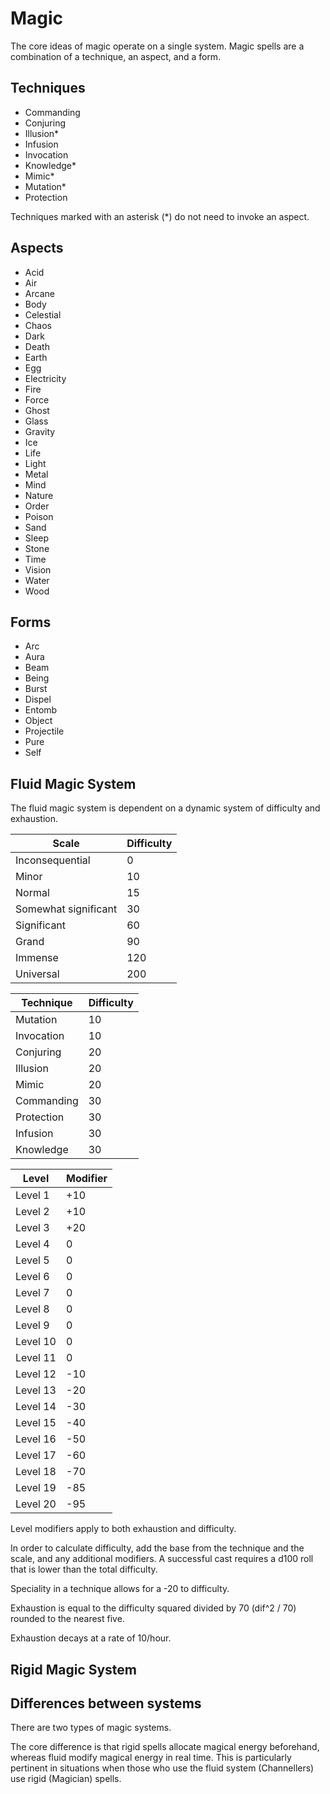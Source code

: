 # Magic

The core ideas of magic operate on a single system. Magic spells are a combination of a technique, an aspect, and a form.

## Techniques

- Commanding
- Conjuring
- Illusion*
- Infusion
- Invocation
- Knowledge*
- Mimic*
- Mutation*
- Protection

Techniques marked with an asterisk (*) do not need to invoke an aspect.

## Aspects

- Acid
- Air
- Arcane
- Body
- Celestial
- Chaos
- Dark
- Death
- Earth
- Egg
- Electricity
- Fire
- Force
- Ghost
- Glass
- Gravity
- Ice
- Life
- Light
- Metal
- Mind
- Nature
- Order
- Poison
- Sand
- Sleep
- Stone
- Time
- Vision
- Water
- Wood

## Forms

- Arc
- Aura
- Beam
- Being
- Burst
- Dispel
- Entomb
- Object
- Projectile
- Pure
- Self

## Fluid Magic System

The fluid magic system is dependent on a dynamic system of difficulty and exhaustion.

Scale                | Difficulty |
-------------------- | ---------- |
Inconsequential      | 0          |
Minor                | 10         |
Normal               | 15         |
Somewhat significant | 30         |
Significant          | 60         |
Grand                | 90         |
Immense              | 120        |
Universal            | 200        |

Technique            | Difficulty |
-------------------- | ---------- |
Mutation             | 10         |
Invocation           | 10         |
Conjuring            | 20         |
Illusion             | 20         |
Mimic                | 20         |
Commanding           | 30         |
Protection           | 30         |
Infusion             | 30         |
Knowledge            | 30         |

Level                | Modifier   |
-------------------- | ---------- |
Level 1              | +10        |
Level 2              | +10        |
Level 3              | +20        |
Level 4              | 0          |
Level 5              | 0          |
Level 6              | 0          |
Level 7              | 0          |
Level 8              | 0          |
Level 9              | 0          |
Level 10             | 0          |
Level 11             | 0          |
Level 12             | -10        |
Level 13             | -20        |
Level 14             | -30        |
Level 15             | -40        |
Level 16             | -50        |
Level 17             | -60        |
Level 18             | -70        |
Level 19             | -85        |
Level 20             | -95        |

Level modifiers apply to both exhaustion and difficulty.

In order to calculate difficulty, add the base from the technique and the scale, and any additional modifiers. A successful cast requires a d100 roll that is lower than the total difficulty.

Speciality in a technique allows for a -20 to difficulty.

Exhaustion is equal to the difficulty squared divided by 70 (dif^2 / 70) rounded to the nearest five.

Exhaustion decays at a rate of 10/hour.

## Rigid Magic System

## Differences between systems

There are two types of magic systems.

The core difference is that rigid spells allocate magical energy beforehand, whereas fluid modify magical energy in real time. This is particularly pertinent in situations when those who use the fluid system (Channellers) use rigid (Magician) spells.
